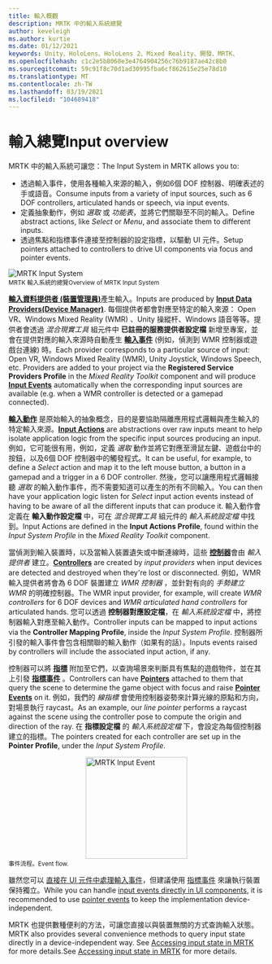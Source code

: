 ```yaml
---
title: 輸入概觀
description: MRTK 中的輸入系統總覽
author: keveleigh
ms.author: kurtie
ms.date: 01/12/2021
keywords: Unity、HoloLens、HoloLens 2、Mixed Reality、開發、MRTK、
ms.openlocfilehash: c1c2e5b8060e3e4764904256c76b9187ae42c8b0
ms.sourcegitcommit: 59c91f8c70d1ad30995fba6cf862615e25e78d10
ms.translationtype: MT
ms.contentlocale: zh-TW
ms.lasthandoff: 03/19/2021
ms.locfileid: "104689418"
---
```

# <a name="input-overview"></a><span data-ttu-id="0f58d-104">輸入總覽</span><span class="sxs-lookup"><span data-stu-id="0f58d-104">Input overview</span></span>

<span data-ttu-id="0f58d-105">MRTK 中的輸入系統可讓您：</span><span class="sxs-lookup"><span data-stu-id="0f58d-105">The Input System in MRTK allows you to:</span></span>

- <span data-ttu-id="0f58d-106">透過輸入事件，使用各種輸入來源的輸入，例如6個 DOF 控制器、明確表述的手或語音。</span><span class="sxs-lookup"><span data-stu-id="0f58d-106">Consume inputs from a variety of input sources, such as 6 DOF controllers, articulated hands or speech, via input events.</span></span>
- <span data-ttu-id="0f58d-107">定義抽象動作，例如 *選取* 或 *功能表*，並將它們關聯至不同的輸入。</span><span class="sxs-lookup"><span data-stu-id="0f58d-107">Define abstract actions, like *Select* or *Menu*, and associate them to different inputs.</span></span>
- <span data-ttu-id="0f58d-108">透過焦點和指標事件連接至控制器的設定指標，以驅動 UI 元件。</span><span class="sxs-lookup"><span data-stu-id="0f58d-108">Setup pointers attached to controllers to drive UI components via focus and pointer events.</span></span>

<img src="../images/input/MRTK_InputSystem.png" style="display:block;margin-left:auto;margin-right:auto;" alt="MRTK Input System">
<span data-ttu-id="0f58d-109"><sup>MRTK 輸入系統的總覽</sup></span><span class="sxs-lookup"><span data-stu-id="0f58d-109"><sup>Overview of MRTK Input System</sup></span></span>

<span data-ttu-id="0f58d-110">[**輸入資料提供者 (裝置管理員)**](InputProviders.md)產生輸入。</span><span class="sxs-lookup"><span data-stu-id="0f58d-110">Inputs are produced by [**Input Data Providers(Device Manager)**](InputProviders.md).</span></span> <span data-ttu-id="0f58d-111">每個提供者都會對應至特定的輸入來源： Open VR、Windows Mixed Reality (WMR) 、Unity 操縱杆、Windows 語音等等。提供者會透過 *混合現實工具* 組元件中 **已註冊的服務提供者設定檔** 新增至專案，並會在提供對應的輸入來源時自動產生 [**輸入事件**](InputEvents.md) (例如，偵測到 WMR 控制器或遊戲台連線) 時。</span><span class="sxs-lookup"><span data-stu-id="0f58d-111">Each provider corresponds to a particular source of input: Open VR, Windows Mixed Reality (WMR), Unity Joystick, Windows Speech, etc. Providers are added to your project via the **Registered Service Providers Profile** in the *Mixed Reality Toolkit* component and will produce [**Input Events**](InputEvents.md) automatically when the corresponding input sources are available (e.g. when a WMR controller is detected or a gamepad connected).</span></span>

<span data-ttu-id="0f58d-112">[**輸入動作**](InputActions.md) 是原始輸入的抽象概念，目的是要協助隔離應用程式邏輯與產生輸入的特定輸入來源。</span><span class="sxs-lookup"><span data-stu-id="0f58d-112">[**Input Actions**](InputActions.md) are abstractions over raw inputs meant to help isolate application logic from the specific input sources producing an input.</span></span> <span data-ttu-id="0f58d-113">例如，它可能很有用，例如，定義 *選取* 動作並將它對應至滑鼠左鍵、遊戲台中的按鈕，以及6個 DOF 控制器中的觸發程式。</span><span class="sxs-lookup"><span data-stu-id="0f58d-113">It can be useful, for example, to define a *Select* action and map it to the left mouse button, a button in a gamepad and a trigger in a 6 DOF controller.</span></span> <span data-ttu-id="0f58d-114">然後，您可以讓應用程式邏輯接聽 *選取* 的輸入動作事件，而不需要知道可以產生的所有不同輸入。</span><span class="sxs-lookup"><span data-stu-id="0f58d-114">You can then have your application logic listen for *Select* input action events instead of having to be aware of all the different inputs that can produce it.</span></span> <span data-ttu-id="0f58d-115">輸入動作會定義在 **輸入動作設定檔** 中，可在 *混合現實工具* 組元件的 *輸入系統設定檔* 中找到。</span><span class="sxs-lookup"><span data-stu-id="0f58d-115">Input Actions are defined in the **Input Actions Profile**, found within the *Input System Profile* in the *Mixed Reality Toolkit* component.</span></span>

<span data-ttu-id="0f58d-116">當偵測到輸入裝置時，以及當輸入裝置遺失或中斷連線時，這些 [**控制器**](Controllers.md)會由 *輸入提供者* 建立。</span><span class="sxs-lookup"><span data-stu-id="0f58d-116">[**Controllers**](Controllers.md) are created by *input providers* when input devices are detected and destroyed when they're lost or disconnected.</span></span> <span data-ttu-id="0f58d-117">例如，WMR 輸入提供者將會為 6 DOF 裝置建立 *WMR 控制器* ，並針對有向的 *手勢建立 WMR* 的明確控制器。</span><span class="sxs-lookup"><span data-stu-id="0f58d-117">The WMR input provider, for example, will create *WMR controllers* for 6 DOF devices and *WMR articulated hand controllers* for articulated hands.</span></span> <span data-ttu-id="0f58d-118">您可以透過 **控制器對應設定檔**，在 *輸入系統設定檔* 中，將控制器輸入對應至輸入動作。</span><span class="sxs-lookup"><span data-stu-id="0f58d-118">Controller inputs can be mapped to input actions via the **Controller Mapping Profile**, inside the *Input System Profile*.</span></span> <span data-ttu-id="0f58d-119">控制器所引發的輸入事件會包含相關聯的輸入動作（如果有的話）。</span><span class="sxs-lookup"><span data-stu-id="0f58d-119">Inputs events raised by controllers will include the associated input action, if any.</span></span>

<span data-ttu-id="0f58d-120">控制器可以將 [**指標**](Pointers.md) 附加至它們，以查詢場景來判斷具有焦點的遊戲物件，並在其上引發 [**指標事件**](Pointers.md#pointer-event-interfaces) 。</span><span class="sxs-lookup"><span data-stu-id="0f58d-120">Controllers can have [**Pointers**](Pointers.md) attached to them that query the scene to determine the game object with focus and raise [**Pointer Events**](Pointers.md#pointer-event-interfaces) on it.</span></span> <span data-ttu-id="0f58d-121">例如，我們的 *線指標* 會使用控制器姿勢來計算光線的原點和方向，對場景執行 raycast。</span><span class="sxs-lookup"><span data-stu-id="0f58d-121">As an example, our *line pointer* performs a raycast against the scene using the controller pose to compute the origin and direction of the ray.</span></span> <span data-ttu-id="0f58d-122">在 **指標設定檔** 的 *輸入系統設定檔* 下，會設定為每個控制器建立的指標。</span><span class="sxs-lookup"><span data-stu-id="0f58d-122">The pointers created for each controller are set up in the **Pointer Profile**, under the *Input System Profile*.</span></span>

<img src="../images/input/MRTK_Input_EventFlow.png" width="200px" style="display:block;margin-left:auto;margin-right:auto;" alt="MRTK Input Event">
<span data-ttu-id="0f58d-123"><sup>事件流程。</sup></span><span class="sxs-lookup"><span data-stu-id="0f58d-123"><sup>Event flow.</sup></span></span>

<span data-ttu-id="0f58d-124">雖然您可以 [直接在 UI 元件中處理輸入事件](InputEvents.md)，但建議使用 [指標事件](pointers.md#pointer-event-interfaces) 來讓執行裝置保持獨立。</span><span class="sxs-lookup"><span data-stu-id="0f58d-124">While you can handle [input events directly in UI components](InputEvents.md), it is recommended to use [pointer events](pointers.md#pointer-event-interfaces) to keep the implementation device-independent.</span></span>

<span data-ttu-id="0f58d-125">MRTK 也提供數種便利的方法，可讓您直接以與裝置無關的方式查詢輸入狀態。</span><span class="sxs-lookup"><span data-stu-id="0f58d-125">MRTK also provides several convenience methods to query input state directly in a device-independent way.</span></span> <span data-ttu-id="0f58d-126">See [Accessing input state in MRTK](InputState.md) for more details.</span><span class="sxs-lookup"><span data-stu-id="0f58d-126">See [Accessing input state in MRTK](InputState.md) for more details.</span></span>
